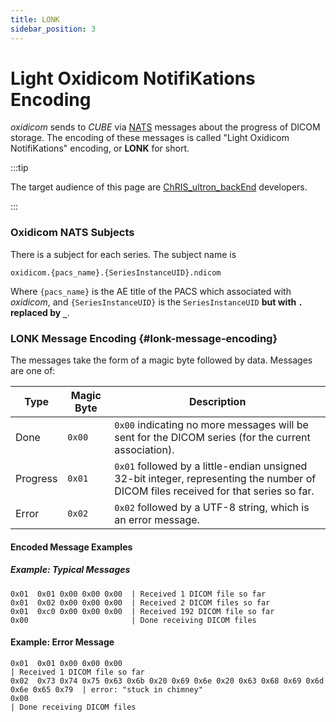 ```yaml
---
title: LONK
sidebar_position: 3
---
```


# Light Oxidicom NotifiKations Encoding

_oxidicom_ sends to _CUBE_ via [NATS](https://nats.io) messages about the progress of DICOM storage.
The encoding of these messages is called "Light Oxidicom NotifiKations" encoding, or **LONK** for short.

:::tip

The target audience of this page are [ChRIS\_ultron\_backEnd](https://github.com/FNNDSC/ChRIS_ultron_backEnd) developers.

:::

### Oxidicom NATS Subjects

There is a subject for each series. The subject name is

```
oxidicom.{pacs_name}.{SeriesInstanceUID}.ndicom
```

Where `{pacs_name}` is the AE title of the PACS which associated with _oxidicom_, and
`{SeriesInstanceUID}` is the `SeriesInstanceUID` **but with `.` replaced by `_`**.

### LONK Message Encoding {#lonk-message-encoding}

The messages take the form of a magic byte followed by data. Messages are one of:

| Type     | Magic Byte | Description                                                                                                                         |
|----------|------------|-------------------------------------------------------------------------------------------------------------------------------------|
| Done     | `0x00`     | `0x00` indicating no more messages will be sent for the DICOM series (for the current association).                                 |
| Progress | `0x01`     | `0x01` followed by a little-endian unsigned 32-bit integer, representing the number of DICOM files received for that series so far. |
| Error    | `0x02`     | `0x02` followed by a UTF-8 string, which is an error message.                                                                       |

#### Encoded Message Examples

##### Example: Typical Messages

```
0x01  0x01 0x00 0x00 0x00  | Received 1 DICOM file so far
0x01  0x02 0x00 0x00 0x00  | Received 2 DICOM files so far
0x01  0xc0 0x00 0x00 0x00  | Received 192 DICOM file so far
0x00                       | Done receiving DICOM files
```

#### Example: Error Message

```
0x01  0x01 0x00 0x00 0x00                                                              | Received 1 DICOM file so far
0x02  0x73 0x74 0x75 0x63 0x6b 0x20 0x69 0x6e 0x20 0x63 0x68 0x69 0x6d 0x6e 0x65 0x79  | error: "stuck in chimney"
0x00                                                                                   | Done receiving DICOM files
```
